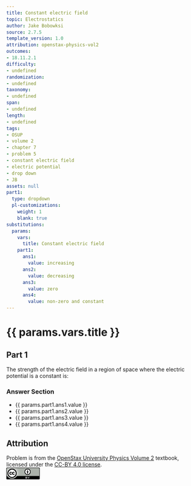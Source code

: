 ```yaml
---
title: Constant electric field
topic: Electrostatics
author: Jake Bobowksi
source: 2.7.5
template_version: 1.0
attribution: openstax-physics-vol2
outcomes:
- 18.11.2.1
difficulty:
- undefined
randomization:
- undefined
taxonomy:
- undefined
span:
- undefined
length:
- undefined
tags:
- OSUP
- volume 2
- chapter 7
- problem 5
- constant electric field
- electric potential
- drop down
- JB
assets: null
part1:
  type: dropdown
  pl-customizations:
    weight: 1
    blank: true
substitutions:
  params:
    vars:
      title: Constant electric field
    part1:
      ans1:
        value: increasing
      ans2:
        value: decreasing
      ans3:
        value: zero
      ans4:
        value: non-zero and constant
---
```

# {{ params.vars.title }}

## Part 1

The strength of the electric field in a region of space where the electric potential is a constant is:

### Answer Section

- {{ params.part1.ans1.value }}
- {{ params.part1.ans2.value }}
- {{ params.part1.ans3.value }}
- {{ params.part1.ans4.value }}

## Attribution

Problem is from the [OpenStax University Physics Volume 2](https://openstax.org/details/books/university-physics-volume-2) textbook, licensed under the [CC-BY 4.0 license](https://creativecommons.org/licenses/by/4.0/).<br>![Image representing the Creative Commons 4.0 BY license.](https://raw.githubusercontent.com/firasm/bits/master/by.png)
